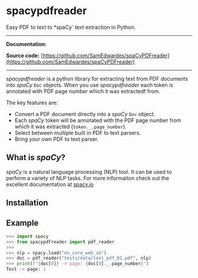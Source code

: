 # spacypdfreader

Easy PDF to text to *spaCy` text extraction in Python.

<hr></hr>

**Documentation:** []()

**Source code:** [https://github.com/SamEdwardes/spaCyPDFreader](https://github.com/SamEdwardes/spaCyPDFreader)

<hr></hr>

*spacypdfreader* is a python library for extracting text from PDF documents into *spaCy* `Doc` objects. When you use *spacypdfreader* each token is annotated with PDF page number which it was extractedf from.

The key features are:

- Convert a PDF document directly into a *spaCy* `Doc` object.
- Each *spaCy* token will be annotated with the PDF page number from which it was extracted (`token._.page_number`).
- Select between multiple built in PDF to text parsers.
- Bring your own PDF to text parser.

## What is *spaCy*?

*spaCy* is a natural language processing (NLP) tool. It can be used to perform a variety of NLP tasks. For more informaiton check out the excellent documentation at [spacy.io](spacy.io)

## Installation

## Example

```python
>>> import spacy
>>> from spacypdfreader import pdf_reader
>>>
>>> nlp = spacy.load("en_core_web_sm")
>>> doc = pdf_reader("tests/data/test_pdf_01.pdf", nlp)
>>> print(f"{doc[0]} -> page: {doc[0]._.page_number}")
Test -> page: 1
```

